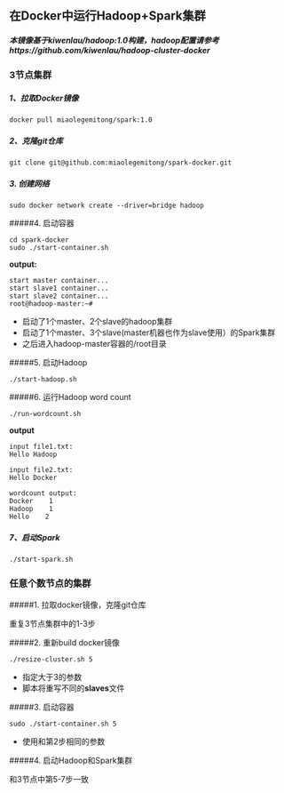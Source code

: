 ## 在Docker中运行Hadoop+Spark集群

##### 本镜像基于kiwenlau/hadoop:1.0构建，hadoop配置请参考https://github.com/kiwenlau/hadoop-cluster-docker

### 3节点集群
##### 1、拉取Docker镜像

```
docker pull miaolegemitong/spark:1.0
```

##### 2、克隆git仓库

```
git clone git@github.com:miaolegemitong/spark-docker.git
```

##### 3. 创建网络

```
sudo docker network create --driver=bridge hadoop
```

#####4. 启动容器

```
cd spark-docker
sudo ./start-container.sh
```

**output:**

```
start master container...
start slave1 container...
start slave2 container...
root@hadoop-master:~# 
```
- 启动了1个master、2个slave的hadoop集群
- 启动了1个master、3个slave(master机器也作为slave使用）的Spark集群
- 之后进入hadoop-master容器的/root目录

#####5. 启动Hadoop

```
./start-hadoop.sh
```

#####6. 运行Hadoop word count

```
./run-wordcount.sh
```

**output**

```
input file1.txt:
Hello Hadoop

input file2.txt:
Hello Docker

wordcount output:
Docker    1
Hadoop    1
Hello    2
```

##### 7、启动Spark

```
./start-spark.sh
```

### 任意个数节点的集群

#####1. 拉取docker镜像，克隆git仓库

重复3节点集群中的1-3步

#####2. 重新build docker镜像

```
./resize-cluster.sh 5
```
- 指定大于3的参数
- 脚本将重写不同的**slaves**文件


#####3. 启动容器

```
sudo ./start-container.sh 5
```
- 使用和第2步相同的参数

#####4. 启动Hadoop和Spark集群 

和3节点中第5-7步一致
